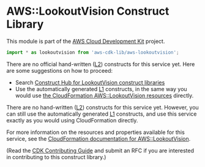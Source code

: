 # AWS::LookoutVision Construct Library


This module is part of the [AWS Cloud Development Kit](https://github.com/aws/aws-cdk) project.

```ts nofixture
import * as lookoutvision from 'aws-cdk-lib/aws-lookoutvision';
```

<!--BEGIN CFNONLY DISCLAIMER-->

There are no official hand-written ([L2](https://docs.aws.amazon.com/cdk/latest/guide/constructs.html#constructs_lib)) constructs for this service yet. Here are some suggestions on how to proceed:

- Search [Construct Hub for LookoutVision construct libraries](https://constructs.dev/search?q=lookoutvision)
- Use the automatically generated [L1](https://docs.aws.amazon.com/cdk/latest/guide/constructs.html#constructs_l1_using) constructs, in the same way you would use [the CloudFormation AWS::LookoutVision resources](https://docs.aws.amazon.com/AWSCloudFormation/latest/UserGuide/AWS_LookoutVision.html) directly.


<!--BEGIN CFNONLY DISCLAIMER-->

There are no hand-written ([L2](https://docs.aws.amazon.com/cdk/latest/guide/constructs.html#constructs_lib)) constructs for this service yet. 
However, you can still use the automatically generated [L1](https://docs.aws.amazon.com/cdk/latest/guide/constructs.html#constructs_l1_using) constructs, and use this service exactly as you would using CloudFormation directly.

For more information on the resources and properties available for this service, see the [CloudFormation documentation for AWS::LookoutVision](https://docs.aws.amazon.com/AWSCloudFormation/latest/UserGuide/AWS_LookoutVision.html).

(Read the [CDK Contributing Guide](https://github.com/aws/aws-cdk/blob/main/CONTRIBUTING.md) and submit an RFC if you are interested in contributing to this construct library.)

<!--END CFNONLY DISCLAIMER-->
